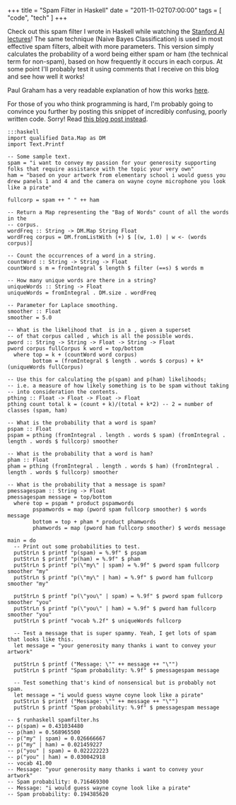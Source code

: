 +++
title = "Spam Filter in Haskell"
date = "2011-11-02T07:00:00"
tags = [ "code", "tech" ]
+++

Check out this spam filter I wrote in Haskell while watching the
[Stanford AI lectures](http://ai-class.com)! The same technique (Naive
Bayes Classification) is used in most effective spam filters, albeit
with more parameters. This version simply calculates the probability of
a word being either spam or ham (the technical term for non-spam), based
on how frequently it occurs in each corpus. At some point I'll probably
test it using comments that I receive on this blog and see how well it
works!

Paul Graham has a very readable explanation of how this works
[here](http://www.paulgraham.com/spam.html).

For those of you who think programming is hard, I'm probably going to
convince you further by posting this snippet of incredibly confusing,
poorly written code. Sorry! Read [this blog post
instead](http://tavisharmstrong.com/2010/12/15/exams-are-almost-over/).

    :::haskell
    import qualified Data.Map as DM
    import Text.Printf

    -- Some sample text.
    spam = "i want to convey my passion for your generosity supporting folks that require assistance with the topic your very own"
    ham = "based on your artwork from elementary school i would guess you drew panels 1 and 4 and the camera on wayne coyne microphone you look like a pirate"

    fullcorp = spam ++ " " ++ ham

    -- Return a Map representing the "Bag of Words" count of all the words in the
    -- corpus.
    wordFreq :: String -> DM.Map String Float
    wordFreq corpus = DM.fromListWith (+) $ [(w, 1.0) | w <- (words corpus)]

    -- Count the occurrences of a word in a string.
    countWord :: String -> String -> Float
    countWord s m = fromIntegral $ length $ filter (==s) $ words m

    -- How many unique words are there in a string?
    uniqueWords :: String -> Float
    uniqueWords = fromIntegral . DM.size . wordFreq

    -- Parameter for Laplace smoothing.
    smoother :: Float
    smoother = 5.0

    -- What is the likelihood that  is in a , given a superset
    -- of that corpus called , which is all the possible words.
    pword :: String -> String -> Float -> String -> Float
    pword corpus fullCorpus k word = top/bottom
      where top = k + (countWord word corpus)
            bottom = (fromIntegral $ length . words $ corpus) + k*(uniqueWords fullCorpus)

    -- Use this for calculating the p(spam) and p(ham) likelihoods;
    -- i.e. a measure of how likely something is to be spam without taking
    -- into consideration the contents.
    pthing :: Float -> Float -> Float -> Float
    pthing count total k = (count + k)/(total + k*2) -- 2 = number of classes (spam, ham)

    -- What is the probability that a word is spam?
    pspam :: Float
    pspam = pthing (fromIntegral . length . words $ spam) (fromIntegral . length . words $ fullcorp) smoother

    -- What is the probability that a word is ham?
    pham :: Float
    pham = pthing (fromIntegral . length . words $ ham) (fromIntegral . length . words $ fullcorp) smoother

    -- What is the probability that a message is spam?
    pmessagespam :: String -> Float
    pmessagespam message = top/bottom
      where top = pspam * product pspamwords
            pspamwords = map (pword spam fullcorp smoother) $ words message
            bottom = top + pham * product phamwords
            phamwords = map (pword ham fullcorp smoother) $ words message

    main = do
      -- Print out some probabilities to test.
      putStrLn $ printf "p(spam) = %.9f" $ pspam
      putStrLn $ printf "p(ham) = %.9f" $ pham
      putStrLn $ printf "p(\"my\" | spam) = %.9f" $ pword spam fullcorp smoother "my"
      putStrLn $ printf "p(\"my\" | ham) = %.9f" $ pword ham fullcorp smoother "my"

      putStrLn $ printf "p(\"you\" | spam) = %.9f" $ pword spam fullcorp smoother "you"
      putStrLn $ printf "p(\"you\" | ham) = %.9f" $ pword ham fullcorp smoother "you"
      putStrLn $ printf "vocab %.2f" $ uniqueWords fullcorp

      -- Test a message that is super spammy. Yeah, I get lots of spam that looks like this.
      let message = "your generosity many thanks i want to convey your artwork"

      putStrLn $ printf ("Message: \"" ++ message ++ "\"")
      putStrLn $ printf "Spam probability: %.9f" $ pmessagespam message

      -- Test something that's kind of nonsensical but is probably not spam.
      let message = "i would guess wayne coyne look like a pirate"
      putStrLn $ printf ("Message: \"" ++ message ++ "\"")
      putStrLn $ printf "Spam probability: %.9f" $ pmessagespam message

    -- $ runhaskell spamfilter.hs
    -- p(spam) = 0.431034480
    -- p(ham) = 0.568965500
    -- p("my" | spam) = 0.026666667
    -- p("my" | ham) = 0.021459227
    -- p("you" | spam) = 0.022222223
    -- p("you" | ham) = 0.030042918
    -- vocab 41.00
    -- Message: "your generosity many thanks i want to convey your artwork"
    -- Spam probability: 0.716469300
    -- Message: "i would guess wayne coyne look like a pirate"
    -- Spam probability: 0.194385620
